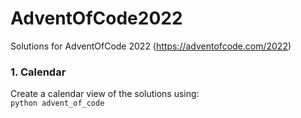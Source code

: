 # AdventOfCode2022

Solutions for AdventOfCode 2022 (https://adventofcode.com/2022)

### 1. Calendar
Create a calendar view of the solutions using:\
`python advent_of_code`
```
```
